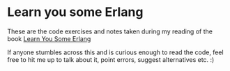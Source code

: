 # Learn you some Erlang

These are the code exercises and notes taken during my reading
of the book [Learn You Some Erlang](http://learnyousomeerlang.com)

If anyone stumbles across this and is curious enough to read the code,
feel free to hit me up to talk about it, point errors, suggest alternatives
etc. :)
